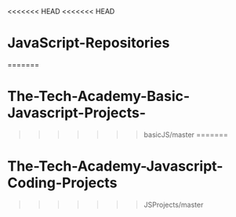 <<<<<<< HEAD
<<<<<<< HEAD
# JavaScript-Repositories
=======
# The-Tech-Academy-Basic-Javascript-Projects-
>>>>>>> basicJS/master
=======
# The-Tech-Academy-Javascript-Coding-Projects
>>>>>>> JSProjects/master
